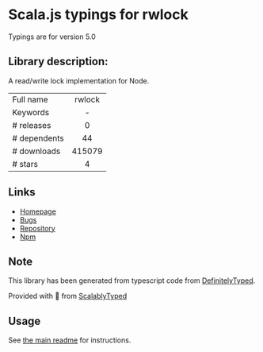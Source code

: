 
# Scala.js typings for rwlock

Typings are for version 5.0

## Library description:
A read/write lock implementation for Node.

|                    |                 |
| ------------------ | :-------------: |
| Full name          | rwlock |
| Keywords           | - |
| # releases         | 0 |
| # dependents       | 44 |
| # downloads        | 415079 |
| # stars            | 4 |

## Links
- [Homepage](http://71104.github.io/rwlock)
- [Bugs](https://github.com/71104/rwlock/issues)
- [Repository](https://github.com/71104/rwlock)
- [Npm](https://www.npmjs.com/package/rwlock)
    


## Note
This library has been generated from typescript code from [DefinitelyTyped](https://definitelytyped.org).

Provided with :purple_heart: from [ScalablyTyped](https://github.com/oyvindberg/ScalablyTyped)

## Usage
See [the main readme](../../readme.md) for instructions.


